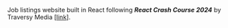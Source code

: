 Job listings website built in React following ***React Crash Course 2024*** by Traversy Media [[link](https://www.youtube.com/watch?v=LDB4uaJ87e0)].

<!-- Commands:
npm create vite@latest react-jobs
cd react-jobs
npm install
npm run dev
npm i -D tailwindcss postcss autoprefixer
npx tailwindcss init -p

npm i react-icons
npm i react-router-dom 
npm i -D json-server
npm i react-spinners
-->